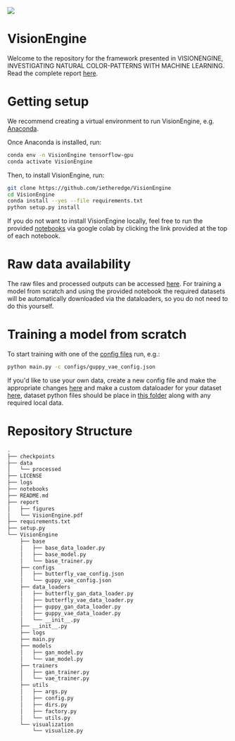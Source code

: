 
![](../assets/VisionEngine.gif?raw=true)

# VisionEngine
Welcome to the repository for the framework presented in VISIONENGINE, INVESTIGATING NATURAL COLOR-PATTERNS WITH MACHINE LEARNING. Read the complete report [here](https://github.com/ietheredge/VisionEngine/tree/master/report/VisionEngine.pdf).

# Getting setup
We recommend creating a virtual environment to run VisionEngine, e.g. [Anaconda](https://docs.anaconda.com/anaconda/user-guide/getting-started/?gclid=EAIaIQobChMIi5mM5-Hd5wIVhsjeCh1B_AheEAAYASAAEgJ-8PD_BwE).

Once Anaconda is installed, run:
```bash
conda env -n VisionEngine tensorflow-gpu
conda activate VisionEngine
```
Then, to install VisionEngine, run: 
```bash 
git clone https://github.com/ietheredge/VisionEngine
cd VisionEngine
conda install --yes --file requirements.txt
python setup.py install
```
If you do not want to install VisionEngine locally, feel free to run the provided [notebooks](https://github.com/ietheredge/VisionEngine/tree/master/notebooks) via google colab by clicking the link provided at the top of each notebook.

# Raw data availability
The raw files and processed outputs can be accessed [here](https://owncloud.gwdg.de/index.php/s/6lpgoCEDpxlOuUq). For training a model from scratch and using the provided notebook the required datasets will be automatically downloaded via the dataloaders, so you do not need to do this yourself.

# Training a model from scratch
To start training with one of the [config files](https://github.com/ietheredge/VisionEngine/tree/master/VisionEngine/configs) run, e.g.: 
```bash
python main.py -c configs/guppy_vae_config.json
```
If you'd like to use your own data, create a new config file and make the appropriate changes [here](https://github.com/ietheredge/VisionEngine/tree/master/VisionEngine/configs) and make a custom dataloader for your dataset [here](https://github.com/ietheredge/VisionEngine/tree/master/VisionEngine/data_loaders), dataset python files should be place in [this folder](https://github.com/ietheredge/VisionEngine/tree/master/VisionEngine/data_loaders/datasets) along with any required local data. 

# Repository Structure
```bash
.
├── checkpoints
├── data
│   └── processed
├── LICENSE
├── logs
├── notebooks
├── README.md
├── report
│   ├── figures
│   └── VisionEngine.pdf
├── requirements.txt
├── setup.py
└── VisionEngine
    ├── base
    │   ├── base_data_loader.py
    │   ├── base_model.py
    │   └── base_trainer.py
    ├── configs
    │   ├── butterfly_vae_config.json
    │   └── guppy_vae_config.json
    ├── data_loaders
    │   ├── butterfly_gan_data_loader.py
    │   ├── butterfly_vae_data_loader.py
    │   ├── guppy_gan_data_loader.py
    │   ├── guppy_vae_data_loader.py
    │   └── __init__.py
    ├── __init__.py
    ├── logs
    ├── main.py
    ├── models
    │   ├── gan_model.py
    │   └── vae_model.py
    ├── trainers
    │   ├── gan_trainer.py
    │   └── vae_trainer.py
    ├── utils
    │   ├── args.py
    │   ├── config.py
    │   ├── dirs.py
    │   ├── factory.py
    │   └── utils.py
    └── visualization
        └── visualize.py
```
